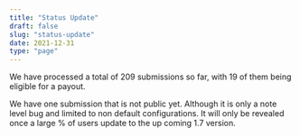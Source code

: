 ```yaml
---
title: "Status Update"
draft: false
slug: "status-update"
date: 2021-12-31
type: "page"
---
```


We have processed a total of 209 submissions so far, with 19 of them being eligible for a payout.

We have one submission that is not public yet. Although it is only a note level bug and limited to non default configurations. It will only be revealed once a large % of users update to the up coming 1.7 version. 